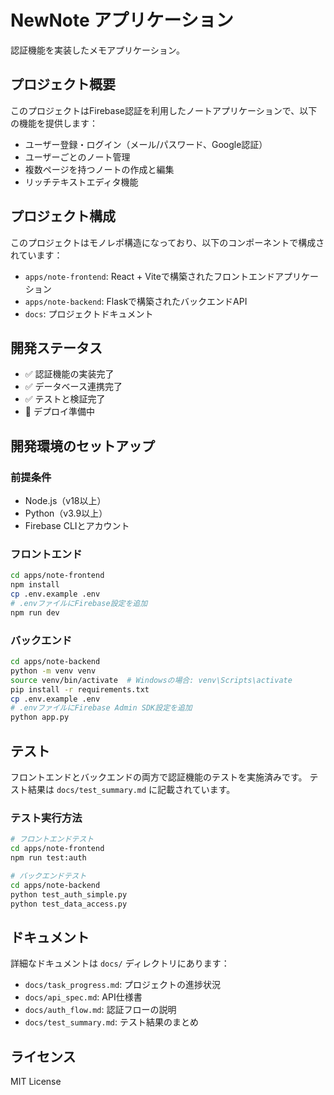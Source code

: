 # NewNote アプリケーション

認証機能を実装したメモアプリケーション。

## プロジェクト概要

このプロジェクトはFirebase認証を利用したノートアプリケーションで、以下の機能を提供します：

- ユーザー登録・ログイン（メール/パスワード、Google認証）
- ユーザーごとのノート管理
- 複数ページを持つノートの作成と編集
- リッチテキストエディタ機能

## プロジェクト構成

このプロジェクトはモノレポ構造になっており、以下のコンポーネントで構成されています：

- `apps/note-frontend`: React + Viteで構築されたフロントエンドアプリケーション
- `apps/note-backend`: Flaskで構築されたバックエンドAPI
- `docs`: プロジェクトドキュメント

## 開発ステータス

- ✅ 認証機能の実装完了
- ✅ データベース連携完了
- ✅ テストと検証完了
- 🚀 デプロイ準備中

## 開発環境のセットアップ

### 前提条件

- Node.js（v18以上）
- Python（v3.9以上）
- Firebase CLIとアカウント

### フロントエンド

```bash
cd apps/note-frontend
npm install
cp .env.example .env
# .envファイルにFirebase設定を追加
npm run dev
```

### バックエンド

```bash
cd apps/note-backend
python -m venv venv
source venv/bin/activate  # Windowsの場合: venv\Scripts\activate
pip install -r requirements.txt
cp .env.example .env
# .envファイルにFirebase Admin SDK設定を追加
python app.py
```

## テスト

フロントエンドとバックエンドの両方で認証機能のテストを実施済みです。
テスト結果は `docs/test_summary.md` に記載されています。

### テスト実行方法

```bash
# フロントエンドテスト
cd apps/note-frontend
npm run test:auth

# バックエンドテスト
cd apps/note-backend
python test_auth_simple.py
python test_data_access.py
```

## ドキュメント

詳細なドキュメントは `docs/` ディレクトリにあります：

- `docs/task_progress.md`: プロジェクトの進捗状況
- `docs/api_spec.md`: API仕様書
- `docs/auth_flow.md`: 認証フローの説明
- `docs/test_summary.md`: テスト結果のまとめ

## ライセンス

MIT License 